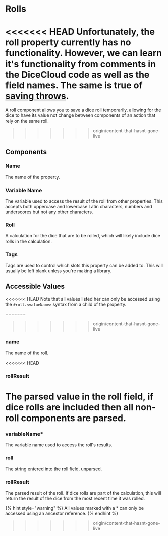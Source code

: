 # Rolls

<<<<<<< HEAD
Unfortunately, the roll property currently has no functionality. However, we can learn it's functionality from comments in the DiceCloud code as well as the field names. The same is true of [saving throws](savingthrow.md).
=======
A roll component allows you to save a dice roll temporarily, allowing for the dice to have its value not change between components of an action that rely on the same roll.
>>>>>>> origin/content-that-hasnt-gone-live

## Components

### Name

The name of the property.

### Variable Name

The variable used to access the result of the roll from other properties. This accepts both uppercase and lowercase Latin characters, numbers and underscores but not any other characters.

### Roll

A calculation for the dice that are to be rolled, which will likely include dice rolls in the calculation.

### Tags

Tags are used to control which slots this property can be added to. This will usually be left blank unless you're making a library.

## Accessible Values

<<<<<<< HEAD
Note that all values listed her can only be accessed using the `#roll.<valueName>` syntax from a child of the property.

=======
>>>>>>> origin/content-that-hasnt-gone-live
### name

The name of the roll.

<<<<<<< HEAD
### rollResult

The parsed value in the roll field, if dice rolls are included then all non-roll components are parsed.
=======
### variableName\*

The variable name used to access the roll's results.

### roll

The string entered into the roll field, unparsed.

### rollResult

The parsed result of the roll. If dice rolls are part of the calculation, this will return the result of the dice from the most recent time it was rolled.

{% hint style="warning" %}
All values marked with a \* can only be accessed using an ancestor reference.
{% endhint %}

>>>>>>> origin/content-that-hasnt-gone-live
